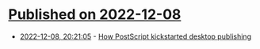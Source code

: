# [Published on 2022-12-08](index.md)

* [2022-12-08, 20:21:05](https://news.ycombinator.com/item?id=33912786) - [How PostScript kickstarted desktop publishing](https://spectrum.ieee.org/adobe-postscript-code)

